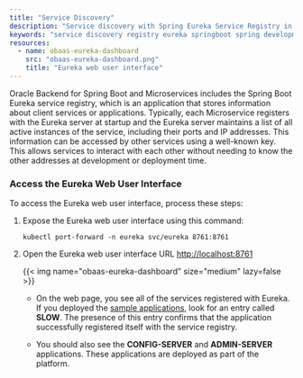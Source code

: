 ```yaml
---
title: "Service Discovery"
description: "Service discovery with Spring Eureka Service Registry in Oracle Backend for Spring Boot and Microservices"
keywords: "service discovery registry eureka springboot spring development microservices oracle backend"
resources:
  - name: obaas-eureka-dashboard
    src: "obaas-eureka-dashboard.png"
    title: "Eureka web user interface"
---
```


Oracle Backend for Spring Boot and Microservices includes the Spring Boot Eureka service registry, which is an application that stores information about
client services or applications. Typically, each Microservice registers with the Eureka server at startup and the Eureka server maintains
a list of all active instances of the service, including their ports and IP addresses. This information can be accessed by other services
using a well-known key. This allows services to interact with each other without needing to know the other addresses at development or
deployment time.

### Access the Eureka Web User Interface

To access the Eureka web user interface, process these steps:

1. Expose the Eureka web user interface using this command:

    ```shell
    kubectl port-forward -n eureka svc/eureka 8761:8761
    ```

2. Open the Eureka web user interface URL <http://localhost:8761>

    <!-- spellchecker-disable -->
    {{< img name="obaas-eureka-dashboard" size="medium" lazy=false >}}
    <!-- spellchecker-enable -->

    * On the web page, you see all of the services registered with Eureka. If you deployed the [sample applications](../../sample-apps),
	  look for an entry called **SLOW**. The presence of this entry confirms that the application successfully registered itself with the
	  service registry.
	  
    * You should also see the **CONFIG-SERVER** and **ADMIN-SERVER** applications. These applications are deployed as part of the platform.

